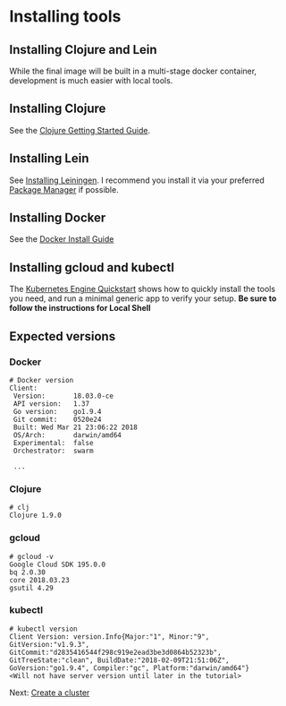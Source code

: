 # Installing tools

## Installing Clojure and Lein

While the final image will be built in a multi-stage docker container, development is much easier with local tools.

## Installing Clojure

See the [Clojure Getting Started Guide](https://clojure.org/guides/getting_started).

## Installing Lein

See [Installing Leiningen](https://leiningen.org/#install).  I recommend you install it via your preferred [Package Manager](https://github.com/technomancy/leiningen/wiki/Packaging) if possible.

## Installing Docker

See the [Docker Install Guide](https://docs.docker.com/install/)

## Installing gcloud and kubectl

The [Kubernetes Engine Quickstart](https://cloud.google.com/kubernetes-engine/docs/quickstart) shows how to quickly install the tools you need, and run a minimal generic app to verify your setup.  **Be sure to follow the instructions for Local Shell**

## Expected versions

### Docker

``` shell
# Docker version
Client:
 Version:       18.03.0-ce
 API version:   1.37
 Go version:    go1.9.4
 Git commit:    0520e24
 Built: Wed Mar 21 23:06:22 2018
 OS/Arch:       darwin/amd64
 Experimental:  false
 Orchestrator:  swarm
 
 ...
```

### Clojure

``` shell
# clj
Clojure 1.9.0
```

### gcloud
``` shell
# gcloud -v
Google Cloud SDK 195.0.0
bq 2.0.30
core 2018.03.23
gsutil 4.29
```

### kubectl

``` shell
# kubectl version
Client Version: version.Info{Major:"1", Minor:"9", GitVersion:"v1.9.3", GitCommit:"d2835416544f298c919e2ead3be3d0864b52323b", GitTreeState:"clean", BuildDate:"2018-02-09T21:51:06Z", GoVersion:"go1.9.4", Compiler:"gc", Platform:"darwin/amd64"}
<Will not have server version until later in the tutorial>
```

Next: [Create a cluster](03-create-cluster.md)
